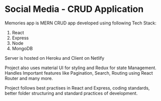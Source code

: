 # Social Media - CRUD Application

Memories app is MERN CRUD app developed using following Tech Stack:

1.  React
2.  Express
3.  Node
4.  MongoDB

Server is hosted on Heroku and Client on Netlify

Project also uses material UI for styling and Redux for state Management.
Handles Important features like Pagination, Search, Routing using React Router and many more.

Project follows best practises in React and Express, coding standards, better folder structuring and standard practices of development.
